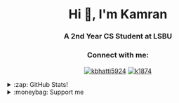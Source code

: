 <h1 align="center">Hi 👋, I'm Kamran</h1>
<h3 align="center">A 2nd Year CS Student at LSBU</h3>

<h3 align="center">Connect with me:</h3>
<p align="center">
<a
 href="https://linkedin.com/in/kbhatti5924" target="blank"><img 
align="center" 
src="https://img.shields.io/badge/LinkedIn-0077B5?style=for-the-badge&logo=linkedin&logoColor=white"
 alt="kbhatti5924" /></a>
<a 
href="https://www.hackerrank.com/k1874" target="blank"><img 
align="center" 
src="https://img.shields.io/badge/-Hackerrank-2EC866?style=for-the-badge&logo=HackerRank&logoColor=white"
 alt="k1874"/></a></p>
<details>
 <summary>:zap: GitHub Stats!</summary>
<!--START_SECTION:waka-->
📊 **This Week I Spent My Time On** 

```text
⌚︎ Time Zone: Europe/London

💬 Programming Languages: 
Dart                     10 hrs 13 mins      ███████████████░░░░░░░░░░   62.97% 
JavaScript               4 hrs 18 mins       ██████░░░░░░░░░░░░░░░░░░░   26.54% 
HTML                     43 mins             █░░░░░░░░░░░░░░░░░░░░░░░░   4.42% 
YAML                     14 mins             ░░░░░░░░░░░░░░░░░░░░░░░░░   1.48% 
Git Config               13 mins             ░░░░░░░░░░░░░░░░░░░░░░░░░   1.38%

🔥 Editors: 
VS Code                  16 hrs 6 mins       ████████████████████████░   99.27% 
Android Studio           3 mins              ░░░░░░░░░░░░░░░░░░░░░░░░░   0.39% 
Eclipse                  3 mins              ░░░░░░░░░░░░░░░░░░░░░░░░░   0.31% 
Browser                  0 secs              ░░░░░░░░░░░░░░░░░░░░░░░░░   0.03%

🐱‍💻 Projects: 
bmi-calculator-flutter   3 hrs 59 mins       ██████░░░░░░░░░░░░░░░░░░░   24.61% 
my-portfolio             3 hrs 36 mins       █████░░░░░░░░░░░░░░░░░░░░   22.24% 
Clima-Flutter            2 hrs 58 mins       ████░░░░░░░░░░░░░░░░░░░░░   18.36% 
quizzler-flutter         1 hr 40 mins        ██░░░░░░░░░░░░░░░░░░░░░░░   10.33% 
Portfolio                1 hr 20 mins        ██░░░░░░░░░░░░░░░░░░░░░░░   8.31%

💻 Operating System: 
Windows                  16 hrs 13 mins      █████████████████████████   100.0%

```

**I Mostly Code in Java** 

```text
Java                     3 repos             ███████░░░░░░░░░░░░░░░░░░   30.0% 
JavaScript               2 repos             █████░░░░░░░░░░░░░░░░░░░░   20.0% 
Python                   2 repos             █████░░░░░░░░░░░░░░░░░░░░   20.0% 
Jupyter Notebook         1 repo              ██░░░░░░░░░░░░░░░░░░░░░░░   10.0% 
Shell                    1 repo              ██░░░░░░░░░░░░░░░░░░░░░░░   10.0%

```



 Last Updated on 01/08/2021
<!--END_SECTION:waka-->
</details>
<details>
<summary>:moneybag: Support me</summary>

[![ko-fi](https://www.ko-fi.com/img/githubbutton_sm.svg)](https://ko-fi.com/P5P12XM2D)

<noscript><a href="https://liberapay.com/k5924/donate"><img alt="Donate using Liberapay" src="https://liberapay.com/assets/widgets/donate.svg"></a></noscript>

<p><a href="https://www.buymeacoffee.com/k5924">
<img align="left" src="https://cdn.buymeacoffee.com/buttons/v2/default-yellow.png" height="50" width="210" alt="k5924" /></a></p><br><br>
</details>





